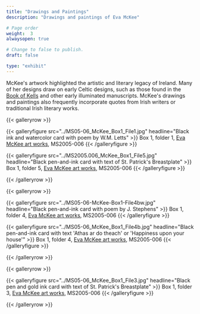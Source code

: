 ```yaml
---
title: "Drawings and Paintings"
description: "Drawings and paintings of Eva McKee"

# Page order
weight:  3
alwaysopen: true

# Change to false to publish.
draft: false

type: "exhibit"
---
```

McKee's artwork highlighted the artistic and literary legacy of Ireland. Many of her designs draw on early Celtic designs, such as those found in the [Book of Kells](https://digitalcollections.tcd.ie/home/index.php?DRIS_ID=MS58_003v) and other early illuminated manuscripts. McKee's drawings and paintings also frequently incorporate quotes from Irish writers or traditional Irish literary works.

{{< galleryrow >}}

{{< galleryfigure src="../MS05-06_McKee_Box1_File1.jpg" headline="Black ink and watercolor card with poem by W.M. Letts" >}}
Box 1, folder 1, [Eva McKee art works](https://bc-primo.hosted.exlibrisgroup.com/primo-explore/fulldisplay?docid=ALMA-BC21355787120001021&context=L&vid=bclib_new&search_scope=bcl&tab=bcl_only&lang=en_US), MS2005-006
{{< /galleryfigure >}}

{{< galleryfigure src="../MS2005.006_McKee_Box1_File5.jpg" headline="Black pen-and-ink card with text of St. Patrick's Breastplate" >}}
Box 1, folder 5, [Eva McKee art works](https://bc-primo.hosted.exlibrisgroup.com/primo-explore/fulldisplay?docid=ALMA-BC21355787120001021&context=L&vid=bclib_new&search_scope=bcl&tab=bcl_only&lang=en_US), MS2005-006
{{< /galleryfigure >}}

{{< /galleryrow >}}

{{< galleryrow >}}

{{< galleryfigure src="../MS05-06-McKee-Box1-File4bw.jpg" headline="Black pen-and-ink card with poem by J. Stephens" >}}
Box 1, folder 4, [Eva McKee art works](https://bc-primo.hosted.exlibrisgroup.com/primo-explore/fulldisplay?docid=ALMA-BC21355787120001021&context=L&vid=bclib_new&search_scope=bcl&tab=bcl_only&lang=en_US), MS2005-006
{{< /galleryfigure >}}

{{< galleryfigure src="../MS05-06_McKee_Box1_File4b.jpg" headline="Black pen-and-ink card with text 'Athas ar do theach' or 'Happiness upon your house'" >}}
Box 1, folder 4, [Eva McKee art works](https://bc-primo.hosted.exlibrisgroup.com/primo-explore/fulldisplay?docid=ALMA-BC21355787120001021&context=L&vid=bclib_new&search_scope=bcl&tab=bcl_only&lang=en_US), MS2005-006
{{< /galleryfigure >}}

{{< /galleryrow >}}

{{< galleryrow >}}

{{< galleryfigure src="../MS05-06_McKee_Box1_File3.jpg" headline="Black pen and gold ink card with text of St. Patrick's Breastplate" >}}
Box 1, folder 3, [Eva McKee art works](https://bc-primo.hosted.exlibrisgroup.com/primo-explore/fulldisplay?docid=ALMA-BC21355787120001021&context=L&vid=bclib_new&search_scope=bcl&tab=bcl_only&lang=en_US), MS2005-006
{{< /galleryfigure >}}

{{< /galleryrow >}}
